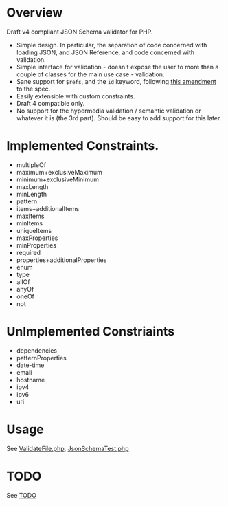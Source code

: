 # Overview
Draft v4 compliant JSON Schema validator for PHP.

  * Simple design. In particular, the separation of code concerned with loading JSON, and JSON Reference, and code concerned with validation.
  * Simple interface for validation - doesn't expose the user to more than a couple of classes for the main use case - validation.
  * Sane support for `$refs`, and the `id` keyword, following [this amendment](https://github.com/json-schema/json-schema/wiki/The-%22id%22-conundrum#how-to-fix-that) to the spec.
  * Easily extensible with custom constraints.
  * Draft 4 compatible only.
  * No support for the hypermedia validation / semantic validation or whatever it is (the 3rd part). Should be easy to add support for this later.

# Implemented Constraints.

  * multipleOf
  * maximum+exclusiveMaximum
  * minimum+exclusiveMinimum
  * maxLength
  * minLength
  * pattern
  * items+additionalItems
  * maxItems
  * minItems
  * uniqueItems
  * maxProperties
  * minProperties
  * required
  * properties+additionalProperties
  * enum
  * type
  * allOf
  * anyOf
  * oneOf
  * not

# UnImplemented Constriaints

  * dependencies
  * patternProperties
  * date-time
  * email
  * hostname
  * ipv4
  * ipv6
  * uri

# Usage
See [ValidateFile.php](tests-informal/ValidateFile.php), [JsonSchemaTest.php](tests-informal/JsonSchemaTest.php)

# TODO
See [TODO](docs/TODO.md)
